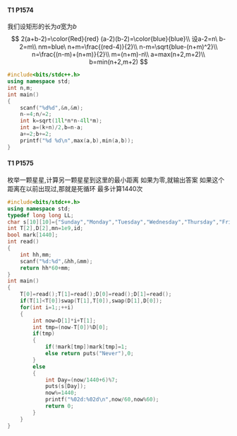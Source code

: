 #### T1 P1574

我们设矩形的长为$a$宽为$b$
$$
2(a+b-2)=\color{Red}{red}
(a-2)(b-2)=\color{blue}{blue}\\
设a-2=n\ b-2=m\\
nm=blue\ n+m=\frac{(red-4)}{2}\\
n-m=\sqrt{blue-(n+m)^2}\\
n=\frac{(n-m)+(n+m)}{2}\\
m=(n+m)-n\\
a=max(n+2,m+2)\\
b=min(n+2,m+2)
$$


```cpp
#include<bits/stdc++.h>
using namespace std;
int n,m;
int main()
{
    scanf("%d%d",&n,&m);
    n-=4;n/=2;
    int k=sqrt(1ll*n*n-4ll*m);
    int a=(k+n)/2,b=n-a;
    a+=2;b+=2;
    printf("%d %d\n",max(a,b),min(a,b));
}
```

#### T1 P1575

枚举一颗星星,计算另一颗星星到这里的最小距离
如果为零,就输出答案
如果这个距离在以前出现过,那就是死循环
最多计算1440次

```cpp
#include<bits/stdc++.h>
using namespace std;
typedef long long LL;
char s[10][10]={"Sunday","Monday","Tuesday","Wednesday","Thursday","Friday","Saturday"};
int T[2],D[2],mn=1e9,id;
bool mark[1440];
int read()
{
    int hh,mm;
    scanf("%d:%d",&hh,&mm);
    return hh*60+mm;
}
int main()
{
    T[0]=read();T[1]=read();D[0]=read();D[1]=read();
    if(T[1]<T[0])swap(T[1],T[0]),swap(D[1],D[0]);
    for(int i=1;;++i)
    {
        int now=D[1]*i+T[1];
        int tmp=(now-T[0])%D[0];
        if(tmp)
        {
            if(!mark[tmp])mark[tmp]=1;
            else return puts("Never"),0;
        }
        else
        {
            int Day=(now/1440+6)%7;
            puts(s[Day]);
            now%=1440;
            printf("%02d:%02d\n",now/60,now%60);
            return 0;
        }
    }
}
```

